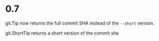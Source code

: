 # 0.7

git.Tip now returns the full commit SHA instead of the `--short` version.

git.ShortTip returns a short version of the commit sha
